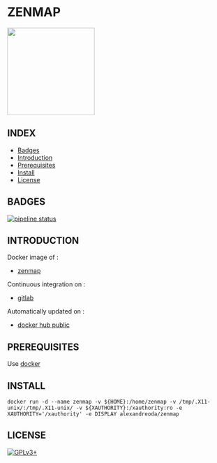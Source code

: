 # ZENMAP

<img src="https://s24255.pcdn.co/wp-content/uploads/2013/08/zenmap.png" width="200" height="200"/>

## INDEX

- [Badges](#BADGES)
- [Introduction](#INTRODUCTION)
- [Prerequisites](#PREREQUISITESITES)
- [Install](#INSTALL)
- [License](#LICENSE)

## BADGES

[![pipeline status](https://gitlab.com/oda-alexandre/zenmap/badges/master/pipeline.svg)](https://gitlab.com/oda-alexandre/zenmap/commits/master)

## INTRODUCTION

Docker image of :

- [zenmap](https://nmap.org/zenmap)

Continuous integration on :

- [gitlab](https://gitlab.com/oda-alexandre/zenmap/pipelines)

Automatically updated on :

- [docker hub public](https://hub.docker.com/r/alexandreoda/zenmap/)

## PREREQUISITES

Use [docker](https://www.docker.com)

## INSTALL

```docker run -d --name zenmap -v ${HOME}:/home/zenmap -v /tmp/.X11-unix/:/tmp/.X11-unix/ -v ${XAUTHORITY}:/xauthority:ro -e XAUTHORITY='/xauthority' -e DISPLAY alexandreoda/zenmap```

## LICENSE

[![GPLv3+](http://gplv3.fsf.org/gplv3-127x51.png)](https://gitlab.com/oda-alexandre/zenmap/blob/master/LICENSE)
